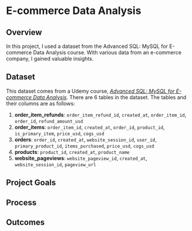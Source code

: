 # E-commerce Data Analysis

## Overview
In this project, I used a dataset from the Advanced SQL: MySQL for E-commerce Data Analysis course. With various data from an e-commerce company, I gained valuable insights.

## Dataset
This dataset comes from a Udemy course, *[Advanced SQL: MySQL for E-commerce Data Analysis](https://www.udemy.com/course/advanced-sql-mysql-for-analytics-business-intelligence/)*. There are 6 tables in the dataset. The tables and their columns are as follows:

1. **order_item_refunds**: `order_item_refund_id`, `created_at`, `order_item_id`, `order_id`, `refund_amount_usd`
2. **order_items**: `order_item_id`, `created_at`, `order_id`, `product_id`, `is_primary_item`, `price_usd`, `cogs_usd`
3. **orders**: `order_id`, `created_at`, `website_session_id`, `user_id`, `primary_product_id`, `items_purchased`, `price_usd`, `cogs_usd`
4. **products**: `product_id`, `created_at`, `product_name`
5. **website_pageviews**: `website_pageview_id`, `created_at`, `website_session_id`, `pageview_url`

## Project Goals

## Process

## Outcomes
